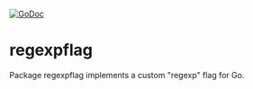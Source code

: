 [![GoDoc](https://godoc.org/github.com/regexpflag/regexpflag?status.svg)](http://godoc.org/github.com/mmikulicic/regexpflag)

# regexpflag
Package regexpflag implements a custom "regexp" flag for Go.
